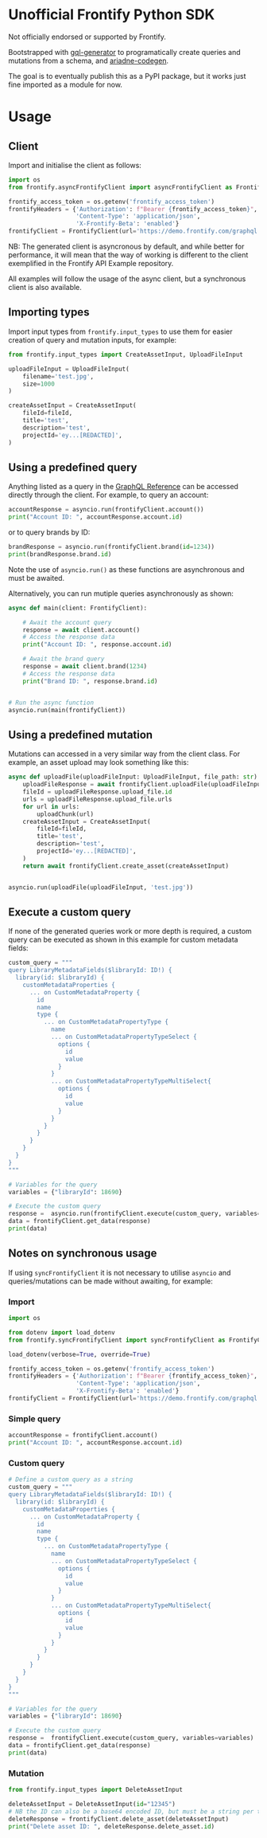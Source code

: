 # Unofficial Frontify Python SDK
Not officially endorsed or supported by Frontify.

Bootstrapped with [gql-generator](https://www.npmjs.com/package/gql-generator) to programatically create queries and mutations from a schema, and [ariadne-codegen](https://github.com/mirumee/ariadne-codegen).

The goal is to eventually publish this as a PyPI package, but it works just fine imported as a module for now.

# Usage
## Client
Import and initialise the client as follows:
```python
import os
from frontify.asyncFrontifyClient import asyncFrontifyClient as FrontifyClient

frontify_access_token = os.getenv('frontify_access_token')
frontifyHeaders = {'Authorization': f"Bearer {frontify_access_token}",
                   'Content-Type': 'application/json',
                   'X-Frontify-Beta': 'enabled'}
frontifyClient = FrontifyClient(url='https://demo.frontify.com/graphql', headers=frontifyHeaders)
```
NB: The generated client is asyncronous by default, and while better for performance, it will mean that the way of working is different to the client exemplified in the Frontify API Example repository.

All examples will follow the usage of the async client, but a synchronous client is also available.

## Importing types
Import input types from ```frontify.input_types``` to use them for easier creation of query and mutation inputs, for example:
``` python
from frontify.input_types import CreateAssetInput, UploadFileInput

uploadFileInput = UploadFileInput(
    filename='test.jpg',
    size=1000
)

createAssetInput = CreateAssetInput(
    fileId=fileId,
    title='test',
    description='test',
    projectId='ey...[REDACTED]',
)
```

## Using a predefined query

Anything listed as a query in the [GraphQL Reference](https://frontify.github.io/graphql-reference/queries/account) can be accessed directly through the client. For example, to query an account:

```python
accountResponse = asyncio.run(frontifyClient.account())
print("Account ID: ", accountResponse.account.id)
```

or to query brands by ID:
```python
brandResponse = asyncio.run(frontifyClient.brand(id=1234))
print(brandResponse.brand.id)
```

Note the use of ```asyncio.run()``` as these functions are asynchronous and must be awaited.

Alternatively, you can run mutiple queries asynchronously as shown:

```python
async def main(client: FrontifyClient):

    # Await the account query
    response = await client.account()
    # Access the response data
    print("Account ID: ", response.account.id)

    # Await the brand query
    response = await client.brand(1234)
    # Access the response data
    print("Brand ID: ", response.brand.id)


# Run the async function
asyncio.run(main(frontifyClient))
```

## Using a predefined mutation

Mutations can accessed in a very similar way from the client class. For example, an asset upload may look something like this:

```python
async def uploadFile(uploadFileInput: UploadFileInput, file_path: str):
    uploadFileResponse = await frontifyClient.uploadFile(uploadFileInput)
    fileId = uploadFileResponse.upload_file.id
    urls = uploadFileResponse.upload_file.urls
    for url in urls:
        uploadChunk(url)
    createAssetInput = CreateAssetInput(
        fileId=fileId,
        title='test',
        description='test',
        projectId='ey...[REDACTED]',
    )
    return await frontifyClient.create_asset(createAssetInput)


asyncio.run(uploadFile(uploadFileInput, 'test.jpg'))
```

## Execute a custom query
If none of the generated queries work or more depth is required, a custom query can be executed as shown in this example for custom metadata fields:

```python
custom_query = """
query LibraryMetadataFields($libraryId: ID!) {
  library(id: $libraryId) {
    customMetadataProperties {
      ... on CustomMetadataProperty {
        id
        name
        type {
          ... on CustomMetadataPropertyType {
            name
            ... on CustomMetadataPropertyTypeSelect {
              options {
                id
                value
              }
            }
            ... on CustomMetadataPropertyTypeMultiSelect{
              options {
                id
                value
              }
            }
          }
        }
      }
    }
  }
}
"""

# Variables for the query
variables = {"libraryId": 18690}

# Execute the custom query
response =  asyncio.run(frontifyClient.execute(custom_query, variables=variables))
data = frontifyClient.get_data(response)
print(data)
```

## Notes on synchronous usage
If using `syncFrontifyClient` it is not necessary to utilise `asyncio` and queries/mutations can be made without awaiting, for example:

### Import
```python
import os

from dotenv import load_dotenv
from frontify.syncFrontifyClient import syncFrontifyClient as FrontifyClient

load_dotenv(verbose=True, override=True)

frontify_access_token = os.getenv('frontify_access_token')
frontifyHeaders = {'Authorization': f"Bearer {frontify_access_token}",
                   'Content-Type': 'application/json',
                   'X-Frontify-Beta': 'enabled'}
frontifyClient = FrontifyClient(url='https://demo.frontify.com/graphql', headers=frontifyHeaders)

```
### Simple query
```python
accountResponse = frontifyClient.account()
print("Account ID: ", accountResponse.account.id)
```

### Custom query
```python
# Define a custom query as a string
custom_query = """
query LibraryMetadataFields($libraryId: ID!) {
  library(id: $libraryId) {
    customMetadataProperties {
      ... on CustomMetadataProperty {
        id
        name
        type {
          ... on CustomMetadataPropertyType {
            name
            ... on CustomMetadataPropertyTypeSelect {
              options {
                id
                value
              }
            }
            ... on CustomMetadataPropertyTypeMultiSelect{
              options {
                id
                value
              }
            }
          }
        }
      }
    }
  }
}
"""

# Variables for the query
variables = {"libraryId": 18690}

# Execute the custom query
response =  frontifyClient.execute(custom_query, variables=variables)
data = frontifyClient.get_data(response)
print(data)
```

### Mutation
```python
from frontify.input_types import DeleteAssetInput

deleteAssetInput = DeleteAssetInput(id="12345")
# NB the ID can also be a base64 encoded ID, but must be a string per type rules
deleteResponse = frontifyClient.delete_asset(deleteAssetInput)
print("Delete asset ID: ", deleteResponse.delete_asset.id)
```
